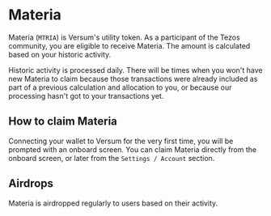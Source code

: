# Materia

Materia (`MTRIA`) is Versum's utility token.
As a participant of the Tezos community, you are eligible to receive Materia. The amount is calculated based on your historic activity.

Historic activity is processed daily. There will be times when you won't have new Materia to claim because those transactions were already included as part of a previous calculation and allocation to you, or because our processing hasn't got to your transactions yet.

## How to claim Materia

Connecting your wallet to Versum for the very first time, you will be prompted with an onboard screen. You can claim Materia directly from the onboard screen, or later from the `Settings / Account` section.

## Airdrops

Materia is airdropped regularly to users based on their activity.
